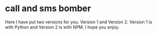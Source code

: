 # call and sms bomber

Here I have put two versions for you. Version 1 and Version 2.
 Version 1 is with Python and 
 Version 2 is with NPM. 
 I hope you enjoy.